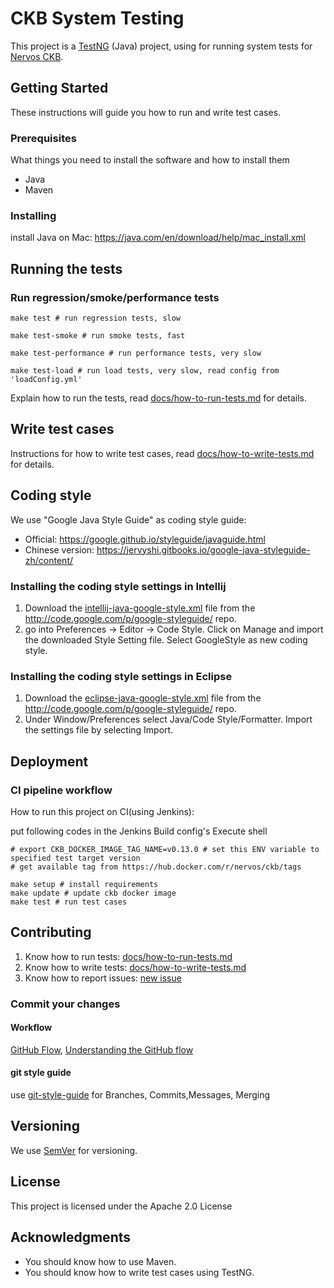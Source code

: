 # CKB System Testing

This project is a [TestNG](https://testng.org/) (Java) project, using for running system tests for [Nervos CKB](https://github.com/nervosnetwork/ckb).

## Getting Started

These instructions will guide you how to run and write test cases.

### Prerequisites

What things you need to install the software and how to install them

* Java
* Maven

### Installing

install Java on Mac: https://java.com/en/download/help/mac_install.xml


## Running the tests

### Run regression/smoke/performance tests

```
make test # run regression tests, slow

make test-smoke # run smoke tests, fast

make test-performance # run performance tests, very slow

make test-load # run load tests, very slow, read config from 'loadConfig.yml'
```

Explain how to run the tests, read [docs/how-to-run-tests.md](docs/how-to-run-tests.md) for details.

## Write test cases

Instructions for how to write test cases, read [docs/how-to-write-tests.md](docs/how-to-write-tests.md) for details.


## Coding style

We use "Google Java Style Guide" as coding style guide:

* Official: https://google.github.io/styleguide/javaguide.html
* Chinese version: https://jervyshi.gitbooks.io/google-java-styleguide-zh/content/

### Installing the coding style settings in Intellij

1. Download the [intellij-java-google-style.xml](https://raw.githubusercontent.com/google/styleguide/gh-pages/intellij-java-google-style.xml) file from the http://code.google.com/p/google-styleguide/ repo.
2. go into Preferences -> Editor -> Code Style. Click on Manage and import the downloaded Style Setting file. Select GoogleStyle as new coding style.

### Installing the coding style settings in Eclipse

1. Download the [eclipse-java-google-style.xml](https://raw.githubusercontent.com/google/styleguide/gh-pages/eclipse-java-google-style.xml) file from the http://code.google.com/p/google-styleguide/ repo. 
2. Under Window/Preferences select Java/Code Style/Formatter. Import the settings file by selecting Import.

## Deployment

### CI pipeline workflow

How to run this project on CI(using Jenkins):

put following codes in the Jenkins Build config's Execute shell

```
# export CKB_DOCKER_IMAGE_TAG_NAME=v0.13.0 # set this ENV variable to specified test target version
# get available tag from https://hub.docker.com/r/nervos/ckb/tags

make setup # install requirements
make update # update ckb docker image
make test # run test cases
```
## Contributing

1. Know how to run tests: [docs/how-to-run-tests.md](docs/how-to-run-tests.md)
2. Know how to write tests: [docs/how-to-write-tests.md](docs/how-to-write-tests.md)
3. Know how to report issues: [new issue](https://github.com/nervosnetwork/ckb-system-testing/issues/new )

### Commit your changes

#### Workflow

[GitHub Flow](https://help.github.com/en/articles/github-flow), [Understanding the GitHub flow](https://guides.github.com/introduction/flow/)

#### git style guide

use [git-style-guide](https://github.com/agis/git-style-guide) for Branches, Commits,Messages, Merging

## Versioning

We use [SemVer](http://semver.org/) for versioning.

## License

This project is licensed under the Apache 2.0 License

## Acknowledgments

* You should know how to use Maven.
* You should know how to write test cases using TestNG.
